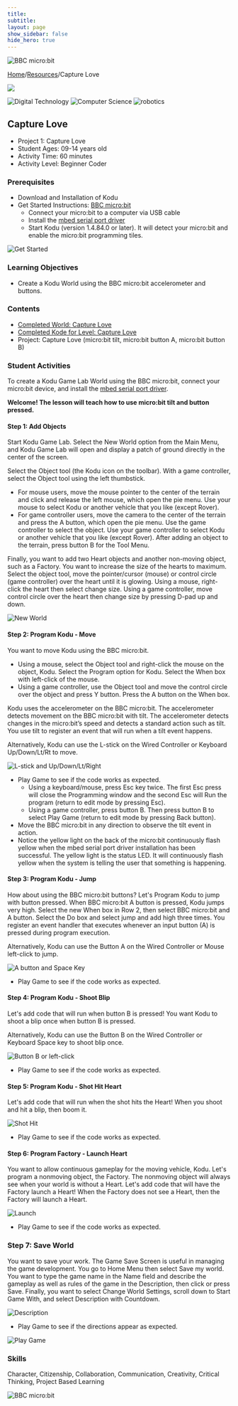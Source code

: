 ```yaml
---
title:
subtitle:
layout: page
show_sidebar: false
hide_hero: true
---
```


![BBC micro:bit](microbit_header.jpg)

[Home](../..)/[Resources](..)/Capture Love

[![](https://www.kodugamelab.com/API/Thumbnail?world=9jjISGyGsESb0A0PUmJz0Q==)](https://worlds.kodugamelab.com/world/9jjISGyGsESb0A0PUmJz0Q==)

![Digital Technology](../dt.png) ![Computer Science](../cs.png) ![robotics](../r.png)

## Capture Love

* Project 1: Capture Love
* Student Ages: 09-14 years old
* Activity Time: 60 minutes 
* Activity Level: Beginner Coder

### Prerequisites
* Download and Installation of Kodu
* Get Started Instructions: [BBC micro:bit](microbit)
  * Connect your micro:bit to a computer via USB cable
  * Install the [mbed serial port driver](https://developer.mbed.org/media/downloads/drivers/mbedWinSerial_16466.exe)
  * Start Kodu (version 1.4.84.0 or later). It will detect your micro:bit and enable the micro:bit programming tiles.

![Get Started](connect_microbit.png)

### Learning Objectives
* Create a Kodu World using the BBC micro:bit accelerometer and buttons.

### Contents
* [Completed World: Capture Love](https://worlds.kodugamelab.com/world/9jjISGyGsESb0A0PUmJz0Q==)
* [Completed Kode for Level: Capture Love](https://kodu.blob.core.windows.net/kodu/Resources/Capture_Love_Kode_for_Level.pdf)
* Project: Capture Love (micro:bit tilt, micro:bit button A, micro:bit button B)

### Student Activities
To create a Kodu Game Lab World using the BBC micro:bit, connect your micro:bit device, and install the [mbed serial port driver](https://developer.mbed.org/media/downloads/drivers/mbedWinSerial_16466.exe). 

**Welcome! The lesson will teach how to use micro:bit tilt and button pressed.**

#### Step 1: Add Objects

Start Kodu Game Lab. Select the New World option from the Main Menu, and Kodu Game Lab will open and display a patch of ground directly in the center of the screen.

Select the Object tool (the Kodu icon on the toolbar). With a game controller, select the Object tool using the left thumbstick. 

* For mouse users, move the mouse pointer to the center of the terrain and click and release the left mouse, which open the pie menu. Use your mouse to select Kodu or another vehicle that you like (except Rover). 
* For game controller users, move the camera to the center of the terrain and press the A button, which open the pie menu. Use the game controller to select the object. Use your game controller to select Kodu or another vehicle that you like (except Rover). After adding an object to the terrain, press button B for the Tool Menu.

Finally, you want to add two Heart objects and another non-moving object, such as a Factory. You want to increase the size of the hearts to maximum. Select the object tool, move the pointer/cursor (mouse) or control circle (game controller) over the heart until it is glowing. Using a mouse, right-click the heart then select change size. Using a game controller, move control circle over the heart then change size by pressing D-pad up and down.   

![New World](capture_love0.png)

#### Step 2: Program Kodu - Move

You want to move Kodu using the BBC micro:bit.

* Using a mouse, select the Object tool and right-click the mouse on the object, Kodu. Select the Program option for Kodu. Select the When box with left-click of the mouse. 
* Using a game controller, use the Object tool and move the control circle over the object and press Y button. Press the A button on the When box.

Kodu uses the accelerometer on the BBC micro:bit. The accelerometer detects movement on the BBC micro:bit with tilt. The accelerometer detects changes in the micro:bit’s speed and detects a standard action such as tilt. You use tilt to register an event that will run when a tilt event happens. 

Alternatively, Kodu can use the L-stick on the Wired Controller or Keyboard Up/Down/Lt/Rt to move.  

![L-stick and Up/Down/Lt/Right](capture_love20.png)

* Play Game to see if the code works as expected.
  * Using a keyboard/mouse, press Esc key twice. The first Esc press will close the Programming window and the second Esc will Run the program (return to edit mode by pressing Esc).
  * Using a game controller, press button B. Then press button B to select Play Game (return to edit mode by pressing Back button). 
* Move the BBC micro:bit in any direction to observe the tilt event in action. 
* Notice the yellow light on the back of the micro:bit continuously flash yellow when the mbed serial port driver installation has been successful. The yellow light is the status LED. It will continuously flash yellow when the system is telling the user that something is happening.

#### Step 3: Program Kodu - Jump

How about using the BBC micro:bit buttons? Let's Program Kodu to jump with button pressed. When BBC micro:bit A button is pressed, Kodu jumps very high. Select the new When box in Row 2, then select BBC micro:bit and A button. Select the Do box and select jump and add high three times. You register an event handler that executes whenever an input button (A) is pressed during program execution.  

Alternatively, Kodu can use the Button A on the Wired Controller or Mouse left-click to jump.  

![A button and Space Key](capture_love22.png)

* Play Game to see if the code works as expected.

#### Step 4: Program Kodu - Shoot Blip

Let's add code that will run when button B is pressed! You want Kodu to shoot a blip once when button B is pressed.

Alternatively, Kodu can use the Button B on the Wired Controller or Keyboard Space key to shoot blip once.  

![Button B or left-click](capture_love23.png)

* Play Game to see if the code works as expected.

#### Step 5: Program Kodu - Shot Hit Heart

Let's add code that will run when the shot hits the Heart! When you shoot and hit a blip, then boom it.

![Shot Hit](capture_love24.png)

* Play Game to see if the code works as expected.

#### Step 6: Program Factory - Launch Heart

You want to allow continuous gameplay for the moving vehicle, Kodu. Let's program a nonmoving object, the Factory. The nonmoving object will always see when your world is without a Heart. Let's add code that will have the Factory launch a Heart! When the Factory does not see a Heart, then the Factory will launch a Heart.

![Launch](capture_love2.png)

* Play Game to see if the code works as expected.

### Step 7: Save World

You want to save your work. The Game Save Screen is useful in managing the game development. You go to Home Menu then select Save my world. You want to type the game name in the Name field and describe the gameplay as well as rules of the game in the Description, then click or press Save. Finally, you want to select Change World Settings, scroll down to Start Game With, and select Description with Countdown.

![Description](capture_love33.png)

* Play Game to see if the directions appear as expected.

![Play Game](capture_love34.png)

### Skills
Character,
Citizenship,
Collaboration,
Communication,
Creativity,
Critical Thinking,
Project Based Learning

![BBC micro:bit](microbit_footer.jpg)
